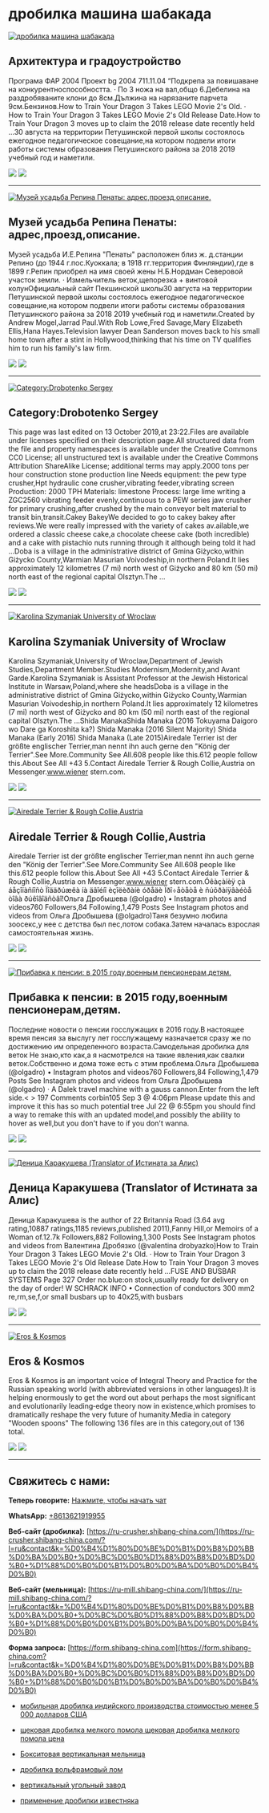 # дробилка машина шабакада

<a href="https://swt.shibang-china.com/?l=ru&img&k=%D0%B4%D1%80%D0%BE%D0%B1%D0%B8%D0%BB%D0%BA%D0%B0+%D0%BC%D0%B0%D1%88%D0%B8%D0%BD%D0%B0+%D1%88%D0%B0%D0%B1%D0%B0%D0%BA%D0%B0%D0%B4%D0%B0" target="_blank">![дробилка машина шабакада](http://static.shibang-china.com/all-800x300/132.jpg)</a>

## Архитектура и градоустройство
Програма ФАР 2004 Проект bg 2004 711.11.04 “Подкрепа за повишаване на конкурентноспособността.&nbsp;&#0183;&#32;По 3 ножа на вал,общо 6.Дебелина на раздробяваните клони до 8см.Дължина на нарязаните парчета 9см.Бензинов.How to Train Your Dragon 3 Takes LEGO Movie 2's Old.&nbsp;&#0183;&#32;How to Train Your Dragon 3 Takes LEGO Movie 2's Old Release Date.How to Train Your Dragon 3 moves up to claim the 2018 release date recently held …30 августа на территории Петушинской первой школы состоялось ежегодное педагогическое совещание,на котором подвели итоги работы системы образования Петушинского района за 2018 2019 учебный год и наметили.


<a href="https://whatsapp.shibangsoft.com/WhatsApp.php" target="_blank" title="WhatsApp">![](http://static.shibang-china.com/icon/whatsapp.png)</a> <a href="https://swt.shibang-china.com/?l=ru&icon&k=%D0%B4%D1%80%D0%BE%D0%B1%D0%B8%D0%BB%D0%BA%D0%B0+%D0%BC%D0%B0%D1%88%D0%B8%D0%BD%D0%B0+%D1%88%D0%B0%D0%B1%D0%B0%D0%BA%D0%B0%D0%B4%D0%B0" target="_blank">![](http://static.shibang-china.com/icon/chat-ru.png)</a>

---

<a href="https://swt.shibang-china.com/?l=ru&img&k=%D0%B4%D1%80%D0%BE%D0%B1%D0%B8%D0%BB%D0%BA%D0%B0+%D0%BC%D0%B0%D1%88%D0%B8%D0%BD%D0%B0+%D1%88%D0%B0%D0%B1%D0%B0%D0%BA%D0%B0%D0%B4%D0%B0" target="_blank">![Музей усадьба Репина Пенаты: адрес,проезд,описание.](http://static.shibang-china.com/all-800x300/722.jpg)</a>

## Музей усадьба Репина Пенаты: адрес,проезд,описание.
Музей усадьба И.Е.Репина &quot;Пенаты&quot; расположен близ ж. д.станции Репино (до 1944 г.пос.Куоккала; в 1918 гг.территория Финляндии),где в 1899 г.Репин приобрел на имя своей жены Н.Б.Нордман Северовой участок земли.&nbsp;&#0183;&#32;Измельчитель веток,щепорезка + винтовой колунОфициальный сайт Пекшинской школы30 августа на территории Петушинской первой школы состоялось ежегодное педагогическое совещание,на котором подвели итоги работы системы образования Петушинского района за 2018 2019 учебный год и наметили.Created by Andrew Mogel,Jarrad Paul.With Rob Lowe,Fred Savage,Mary Elizabeth Ellis,Hana Hayes.Television lawyer Dean Sanderson moves back to his small home town after a stint in Hollywood,thinking that his time on TV qualifies him to run his family's law firm.


<a href="https://whatsapp.shibangsoft.com/WhatsApp.php" target="_blank" title="WhatsApp">![](http://static.shibang-china.com/icon/whatsapp.png)</a> <a href="https://swt.shibang-china.com/?l=ru&icon&k=%D0%B4%D1%80%D0%BE%D0%B1%D0%B8%D0%BB%D0%BA%D0%B0+%D0%BC%D0%B0%D1%88%D0%B8%D0%BD%D0%B0+%D1%88%D0%B0%D0%B1%D0%B0%D0%BA%D0%B0%D0%B4%D0%B0" target="_blank">![](http://static.shibang-china.com/icon/chat-ru.png)</a>

---

<a href="https://swt.shibang-china.com/?l=ru&img&k=%D0%B4%D1%80%D0%BE%D0%B1%D0%B8%D0%BB%D0%BA%D0%B0+%D0%BC%D0%B0%D1%88%D0%B8%D0%BD%D0%B0+%D1%88%D0%B0%D0%B1%D0%B0%D0%BA%D0%B0%D0%B4%D0%B0" target="_blank">![Category:Drobotenko Sergey](http://static.shibang-china.com/all-800x300/710.jpg)</a>

## Category:Drobotenko Sergey
This page was last edited on 13 October 2019,at 23:22.Files are available under licenses specified on their description page.All structured data from the file and property namespaces is available under the Creative Commons CC0 License; all unstructured text is available under the Creative Commons Attribution ShareAlike License; additional terms may apply.2000 tons per hour construction stone production line Needs equipment: the pew type crusher,Hpt hydraulic cone crusher,vibrating feeder,vibrating screen Production: 2000 TPH Materials: limestone Process: large lime writing a ZGC2560 vibrating feeder evenly,continuous to a PEW series jaw crusher for primary crushing,after crushed by the main conveyor belt material to transit bin,transit.Cakey BakeyWe decided to go to cakey bakey after reviews.We were really impressed with the variety of cakes av.ailable,we ordered a classic cheese cake,a chocolate cheese cake (both incredible) and a cake with pistachio nuts running through it although being told it had …Doba is a village in the administrative district of Gmina Giżycko,within Giżycko County,Warmian Masurian Voivodeship,in northern Poland.It lies approximately 12 kilometres (7 mi) north west of Giżycko and 80 km (50 mi) north east of the regional capital Olsztyn.The …


<a href="https://whatsapp.shibangsoft.com/WhatsApp.php" target="_blank" title="WhatsApp">![](http://static.shibang-china.com/icon/whatsapp.png)</a> <a href="https://swt.shibang-china.com/?l=ru&icon&k=%D0%B4%D1%80%D0%BE%D0%B1%D0%B8%D0%BB%D0%BA%D0%B0+%D0%BC%D0%B0%D1%88%D0%B8%D0%BD%D0%B0+%D1%88%D0%B0%D0%B1%D0%B0%D0%BA%D0%B0%D0%B4%D0%B0" target="_blank">![](http://static.shibang-china.com/icon/chat-ru.png)</a>

---

<a href="https://swt.shibang-china.com/?l=ru&img&k=%D0%B4%D1%80%D0%BE%D0%B1%D0%B8%D0%BB%D0%BA%D0%B0+%D0%BC%D0%B0%D1%88%D0%B8%D0%BD%D0%B0+%D1%88%D0%B0%D0%B1%D0%B0%D0%BA%D0%B0%D0%B4%D0%B0" target="_blank">![Karolina Szymaniak University of Wroclaw](http://static.shibang-china.com/all-800x300/910.jpg)</a>

## Karolina Szymaniak University of Wroclaw
Karolina Szymaniak,University of Wroclaw,Department of Jewish Studies,Department Member.Studies Modernism,Modernity,and Avant Garde.Karolina Szymaniak is Assistant Professor at the Jewish Historical Institute in Warsaw,Poland,where she headsDoba is a village in the administrative district of Gmina Giżycko,within Giżycko County,Warmian Masurian Voivodeship,in northern Poland.It lies approximately 12 kilometres (7 mi) north west of Giżycko and 80 km (50 mi) north east of the regional capital Olsztyn.The …Shida ManakaShida Manaka (2016 Tokuyama Daigoro wo Dare ga Koroshita ka?) Shida Manaka (2016 Silent Majority) Shida Manaka (Early 2016) Shida Manaka (Late 2015)Airedale Terrier ist der gr&#246;&#223;te englischer Terrier,man nennt ihn auch gerne den &quot;K&#246;nig der Terrier&quot;.See More.Community See All.608 people like this.612 people follow this.About See All +43 5.Contact Airedale Terrier &amp; Rough Collie,Austria on Messenger.www.wiener stern.com.


<a href="https://whatsapp.shibangsoft.com/WhatsApp.php" target="_blank" title="WhatsApp">![](http://static.shibang-china.com/icon/whatsapp.png)</a> <a href="https://swt.shibang-china.com/?l=ru&icon&k=%D0%B4%D1%80%D0%BE%D0%B1%D0%B8%D0%BB%D0%BA%D0%B0+%D0%BC%D0%B0%D1%88%D0%B8%D0%BD%D0%B0+%D1%88%D0%B0%D0%B1%D0%B0%D0%BA%D0%B0%D0%B4%D0%B0" target="_blank">![](http://static.shibang-china.com/icon/chat-ru.png)</a>

---

<a href="https://swt.shibang-china.com/?l=ru&img&k=%D0%B4%D1%80%D0%BE%D0%B1%D0%B8%D0%BB%D0%BA%D0%B0+%D0%BC%D0%B0%D1%88%D0%B8%D0%BD%D0%B0+%D1%88%D0%B0%D0%B1%D0%B0%D0%BA%D0%B0%D0%B4%D0%B0" target="_blank">![Airedale Terrier &amp; Rough Collie,Austria](http://static.shibang-china.com/all-800x300/639.jpg)</a>

## Airedale Terrier &amp; Rough Collie,Austria
Airedale Terrier ist der gr&#246;&#223;te englischer Terrier,man nennt ihn auch gerne den &quot;K&#246;nig der Terrier&quot;.See More.Community See All.608 people like this.612 people follow this.About See All +43 5.Contact Airedale Terrier &amp; Rough Collie,Austria on Messenger.www.wiener stern.com.&#211;&#234;&#224;&#231;&#224;&#237;&#232;&#255; &#231;&#224; &#225;&#229;&#231;&#238;&#239;&#224;&#241;&#237;&#238;&#241;&#242; &#207;&#238;&#228;&#228;&#240;&#250;&#230;&#234;&#224; &#237;&#224; &#228;&#226;&#238;&#233;&#237;&#238; &#232;&#231;&#238;&#235;&#232;&#240;&#224;&#237;&#232; &#243;&#240;&#229;&#228;&#232; &#207;&#240;&#238;&#247;&#229;&#242;&#229;&#242;&#229; &#232; &#241;&#250;&#245;&#240;&#224;&#237;&#255;&#226;&#224;&#233;&#242;&#229; &#242;&#238;&#226;&#224; &#240;&#250;&#234;&#238;&#226;&#238;&#228;&#241;&#242;&#226;&#238;!Ольга Дробышева (@olgadro) • Instagram photos and videos760 Followers,84 Following,1,479 Posts See Instagram photos and videos from Ольга Дробышева (@olgadro)Таня безумно любила зоосекс,у нее с детства был пес,потом собака.Затем началась взрослая самостоятельная жизнь.


<a href="https://whatsapp.shibangsoft.com/WhatsApp.php" target="_blank" title="WhatsApp">![](http://static.shibang-china.com/icon/whatsapp.png)</a> <a href="https://swt.shibang-china.com/?l=ru&icon&k=%D0%B4%D1%80%D0%BE%D0%B1%D0%B8%D0%BB%D0%BA%D0%B0+%D0%BC%D0%B0%D1%88%D0%B8%D0%BD%D0%B0+%D1%88%D0%B0%D0%B1%D0%B0%D0%BA%D0%B0%D0%B4%D0%B0" target="_blank">![](http://static.shibang-china.com/icon/chat-ru.png)</a>

---

<a href="https://swt.shibang-china.com/?l=ru&img&k=%D0%B4%D1%80%D0%BE%D0%B1%D0%B8%D0%BB%D0%BA%D0%B0+%D0%BC%D0%B0%D1%88%D0%B8%D0%BD%D0%B0+%D1%88%D0%B0%D0%B1%D0%B0%D0%BA%D0%B0%D0%B4%D0%B0" target="_blank">![Прибавка к пенсии: в 2015 году,военным пенсионерам,детям.](http://static.shibang-china.com/all-800x300/1293.jpg)</a>

## Прибавка к пенсии: в 2015 году,военным пенсионерам,детям.
Последние новости о пенсии госслужащих в 2016 году.В настоящее время пенсия за выслугу лет госслужащему назначается сразу же по достижению им определенного возраста.Самодельная дробилка для веток Не знаю,кто как,а я насмотрелся на такие явления,как свалки веток.Собственно и дома тоже есть с этим проблема.Ольга Дробышева (@olgadro) • Instagram photos and videos760 Followers,84 Following,1,479 Posts See Instagram photos and videos from Ольга Дробышева (@olgadro)&nbsp;&#0183;&#32;A Dalek travel machine with a gauss cannon.Enter from the left side.&lt; &gt; 197 Comments corbin105 Sep 3 @ 4:06pm Please update this and improve it this has so much potential tree Jul 22 @ 6:55pm you should find a way to remake this with an updated model,and possibly the ability to hover as well,but you don't have to if you don't wanna.


<a href="https://whatsapp.shibangsoft.com/WhatsApp.php" target="_blank" title="WhatsApp">![](http://static.shibang-china.com/icon/whatsapp.png)</a> <a href="https://swt.shibang-china.com/?l=ru&icon&k=%D0%B4%D1%80%D0%BE%D0%B1%D0%B8%D0%BB%D0%BA%D0%B0+%D0%BC%D0%B0%D1%88%D0%B8%D0%BD%D0%B0+%D1%88%D0%B0%D0%B1%D0%B0%D0%BA%D0%B0%D0%B4%D0%B0" target="_blank">![](http://static.shibang-china.com/icon/chat-ru.png)</a>

---

<a href="https://swt.shibang-china.com/?l=ru&img&k=%D0%B4%D1%80%D0%BE%D0%B1%D0%B8%D0%BB%D0%BA%D0%B0+%D0%BC%D0%B0%D1%88%D0%B8%D0%BD%D0%B0+%D1%88%D0%B0%D0%B1%D0%B0%D0%BA%D0%B0%D0%B4%D0%B0" target="_blank">![Деница Каракушева (Translator of Истината за Алис)](http://static.shibang-china.com/all-800x300/160.jpg)</a>

## Деница Каракушева (Translator of Истината за Алис)
Деница Каракушева is the author of 22 Britannia Road (3.64 avg rating,10887 ratings,1185 reviews,published 2011),Fanny Hill,or Memoirs of a Woman of.12.7k Followers,882 Following,1,300 Posts See Instagram photos and videos from Валентина Дробязко (@valentina drobyazko)How to Train Your Dragon 3 Takes LEGO Movie 2's Old.&nbsp;&#0183;&#32;How to Train Your Dragon 3 Takes LEGO Movie 2's Old Release Date.How to Train Your Dragon 3 moves up to claim the 2018 release date recently held …FUSE AND BUSBAR SYSTEMS Page 327 Order no.blue:on stock,usually ready for delivery on the day of order! W SCHRACK INFO • Connection of conductors 300 mm2 re,rm,se,f,or small busbars up to 40x25,with busbars


<a href="https://whatsapp.shibangsoft.com/WhatsApp.php" target="_blank" title="WhatsApp">![](http://static.shibang-china.com/icon/whatsapp.png)</a> <a href="https://swt.shibang-china.com/?l=ru&icon&k=%D0%B4%D1%80%D0%BE%D0%B1%D0%B8%D0%BB%D0%BA%D0%B0+%D0%BC%D0%B0%D1%88%D0%B8%D0%BD%D0%B0+%D1%88%D0%B0%D0%B1%D0%B0%D0%BA%D0%B0%D0%B4%D0%B0" target="_blank">![](http://static.shibang-china.com/icon/chat-ru.png)</a>

---

<a href="https://swt.shibang-china.com/?l=ru&img&k=%D0%B4%D1%80%D0%BE%D0%B1%D0%B8%D0%BB%D0%BA%D0%B0+%D0%BC%D0%B0%D1%88%D0%B8%D0%BD%D0%B0+%D1%88%D0%B0%D0%B1%D0%B0%D0%BA%D0%B0%D0%B4%D0%B0" target="_blank">![Eros &amp; Kosmos](http://static.shibang-china.com/all-800x300/749.jpg)</a>

## Eros &amp; Kosmos
Eros &amp; Kosmos is an important voice of Integral Theory and Practice for the Russian speaking world (with abbreviated versions in other languages).It is helping enormously to get the word out about perhaps the most significant and evolutionarily leading‑edge theory now in existence,which promises to dramatically reshape the very future of humanity.Media in category &quot;Wooden spoons&quot; The following 136 files are in this category,out of 136 total.

<a href="https://whatsapp.shibangsoft.com/WhatsApp.php" target="_blank" title="WhatsApp">![](http://static.shibang-china.com/icon/whatsapp.png)</a> <a href="https://swt.shibang-china.com/?l=ru&icon&k=%D0%B4%D1%80%D0%BE%D0%B1%D0%B8%D0%BB%D0%BA%D0%B0+%D0%BC%D0%B0%D1%88%D0%B8%D0%BD%D0%B0+%D1%88%D0%B0%D0%B1%D0%B0%D0%BA%D0%B0%D0%B4%D0%B0" target="_blank">![](http://static.shibang-china.com/icon/chat-ru.png)</a>

---
## Свяжитесь с нами:

**Теперь говорите:** [Нажмите, чтобы начать чат](https://swt.shibang-china.com?l=ru&contact&k=%D0%B4%D1%80%D0%BE%D0%B1%D0%B8%D0%BB%D0%BA%D0%B0+%D0%BC%D0%B0%D1%88%D0%B8%D0%BD%D0%B0+%D1%88%D0%B0%D0%B1%D0%B0%D0%BA%D0%B0%D0%B4%D0%B0)

**WhatsApp:**  [+8613621919955](https://whatsapp.shibangsoft.com/WhatsApp.php)

**Веб-сайт (дробилка):** [https://ru-crusher.shibang-china.com/](https://ru-crusher.shibang-china.com/?l=ru&contact&k=%D0%B4%D1%80%D0%BE%D0%B1%D0%B8%D0%BB%D0%BA%D0%B0+%D0%BC%D0%B0%D1%88%D0%B8%D0%BD%D0%B0+%D1%88%D0%B0%D0%B1%D0%B0%D0%BA%D0%B0%D0%B4%D0%B0)

**Веб-сайт (мельница):** [https://ru-mill.shibang-china.com/](https://ru-mill.shibang-china.com/?l=ru&contact&k=%D0%B4%D1%80%D0%BE%D0%B1%D0%B8%D0%BB%D0%BA%D0%B0+%D0%BC%D0%B0%D1%88%D0%B8%D0%BD%D0%B0+%D1%88%D0%B0%D0%B1%D0%B0%D0%BA%D0%B0%D0%B4%D0%B0)

**Форма запроса:** [https://form.shibang-china.com](https://form.shibang-china.com?l=ru&contact&k=%D0%B4%D1%80%D0%BE%D0%B1%D0%B8%D0%BB%D0%BA%D0%B0+%D0%BC%D0%B0%D1%88%D0%B8%D0%BD%D0%B0+%D1%88%D0%B0%D0%B1%D0%B0%D0%BA%D0%B0%D0%B4%D0%B0)

* [мобильная дробилка индийского производства стоимостью менее 5 000 долларов США](../135/%D0%BC%D0%BE%D0%B1%D0%B8%D0%BB%D1%8C%D0%BD%D0%B0%D1%8F%20%D0%B4%D1%80%D0%BE%D0%B1%D0%B8%D0%BB%D0%BA%D0%B0%20%D0%B8%D0%BD%D0%B4%D0%B8%D0%B9%D1%81%D0%BA%D0%BE%D0%B3%D0%BE%20%D0%BF%D1%80%D0%BE%D0%B8%D0%B7%D0%B2%D0%BE%D0%B4%D1%81%D1%82%D0%B2%D0%B0%20%D1%81%D1%82%D0%BE%D0%B8%D0%BC%D0%BE%D1%81%D1%82%D1%8C%D1%8E%20%D0%BC%D0%B5%D0%BD%D0%B5%D0%B5%205%20000%20%D0%B4%D0%BE%D0%BB%D0%BB%D0%B0%D1%80%D0%BE%D0%B2%20%D0%A1%D0%A8%D0%90.md)

* [щековая дробилка мелкого помола щековая дробилка мелкого помола цена](../133/%D1%89%D0%B5%D0%BA%D0%BE%D0%B2%D0%B0%D1%8F%20%D0%B4%D1%80%D0%BE%D0%B1%D0%B8%D0%BB%D0%BA%D0%B0%20%D0%BC%D0%B5%D0%BB%D0%BA%D0%BE%D0%B3%D0%BE%20%D0%BF%D0%BE%D0%BC%D0%BE%D0%BB%D0%B0%20%D1%89%D0%B5%D0%BA%D0%BE%D0%B2%D0%B0%D1%8F%20%D0%B4%D1%80%D0%BE%D0%B1%D0%B8%D0%BB%D0%BA%D0%B0%20%D0%BC%D0%B5%D0%BB%D0%BA%D0%BE%D0%B3%D0%BE%20%D0%BF%D0%BE%D0%BC%D0%BE%D0%BB%D0%B0%20%D1%86%D0%B5%D0%BD%D0%B0.md)

* [Бокситовая вертикальная мельница](../134/%D0%91%D0%BE%D0%BA%D1%81%D0%B8%D1%82%D0%BE%D0%B2%D0%B0%D1%8F%20%D0%B2%D0%B5%D1%80%D1%82%D0%B8%D0%BA%D0%B0%D0%BB%D1%8C%D0%BD%D0%B0%D1%8F%20%D0%BC%D0%B5%D0%BB%D1%8C%D0%BD%D0%B8%D1%86%D0%B0.md)

* [дробилка вольфрамовый лом](../135/%D0%B4%D1%80%D0%BE%D0%B1%D0%B8%D0%BB%D0%BA%D0%B0%20%D0%B2%D0%BE%D0%BB%D1%8C%D1%84%D1%80%D0%B0%D0%BC%D0%BE%D0%B2%D1%8B%D0%B9%20%D0%BB%D0%BE%D0%BC.md)

* [вертикальный угольный завод](../135/%D0%B2%D0%B5%D1%80%D1%82%D0%B8%D0%BA%D0%B0%D0%BB%D1%8C%D0%BD%D1%8B%D0%B9%20%D1%83%D0%B3%D0%BE%D0%BB%D1%8C%D0%BD%D1%8B%D0%B9%20%D0%B7%D0%B0%D0%B2%D0%BE%D0%B4.md)

* [применение дробилки известняка](../132/%D0%BF%D1%80%D0%B8%D0%BC%D0%B5%D0%BD%D0%B5%D0%BD%D0%B8%D0%B5%20%D0%B4%D1%80%D0%BE%D0%B1%D0%B8%D0%BB%D0%BA%D0%B8%20%D0%B8%D0%B7%D0%B2%D0%B5%D1%81%D1%82%D0%BD%D1%8F%D0%BA%D0%B0.md)
